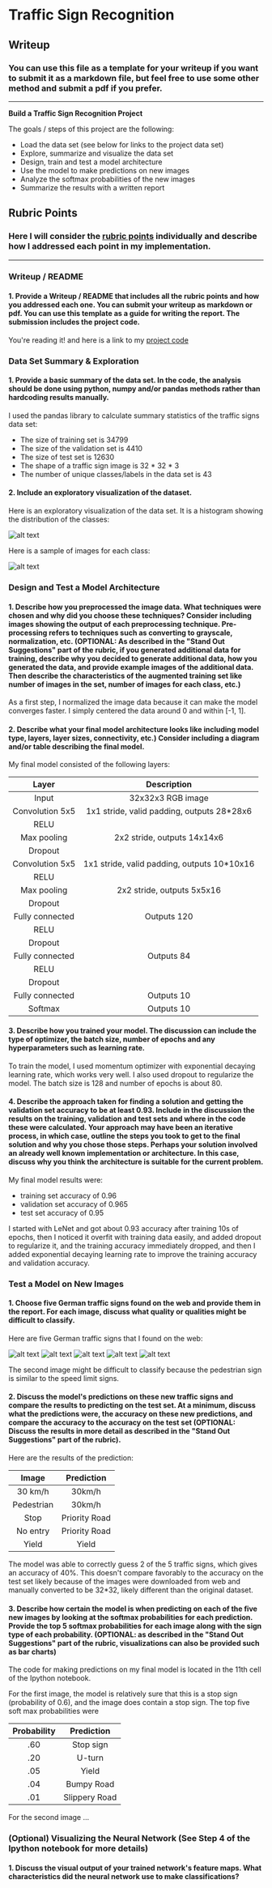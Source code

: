 # **Traffic Sign Recognition** 

## Writeup

### You can use this file as a template for your writeup if you want to submit it as a markdown file, but feel free to use some other method and submit a pdf if you prefer.

---

**Build a Traffic Sign Recognition Project**

The goals / steps of this project are the following:
* Load the data set (see below for links to the project data set)
* Explore, summarize and visualize the data set
* Design, train and test a model architecture
* Use the model to make predictions on new images
* Analyze the softmax probabilities of the new images
* Summarize the results with a written report


[//]: # (Image References)

[image1]: ./examples/visualization.jpg "Visualization"
[image2]: ./examples/grayscale.jpg "Grayscaling"
[image3]: ./examples/random_noise.jpg "Random Noise"
[image4]: ./examples/speed_limit_30_b.jpg "Traffic Sign 1"
[image5]: ./examples/pedestrian.jpg "Traffic Sign 2"
[image6]: ./examples/stop.jpg "Traffic Sign 3"
[image7]: ./examples/no_entry "Traffic Sign 4"
[image8]: ./examples/yield.jpg "Traffic Sign 5"
[image9]: ./examples/sun.jpg "Traffic Sign 6"
[image10]: ./examples/histogram.png "Histogram"
[image11]: ./examples/sample.png "Sample"

## Rubric Points
### Here I will consider the [rubric points](https://review.udacity.com/#!/rubrics/481/view) individually and describe how I addressed each point in my implementation.  

---
### Writeup / README

#### 1. Provide a Writeup / README that includes all the rubric points and how you addressed each one. You can submit your writeup as markdown or pdf. You can use this template as a guide for writing the report. The submission includes the project code.

You're reading it! and here is a link to my [project code](https://github.com/jay23jack/CarND-Traffic-Sign-Classifier-Project/blob/master/Traffic_Sign_Classifier.ipynb)

### Data Set Summary & Exploration

#### 1. Provide a basic summary of the data set. In the code, the analysis should be done using python, numpy and/or pandas methods rather than hardcoding results manually.

I used the pandas library to calculate summary statistics of the traffic
signs data set:

* The size of training set is 34799
* The size of the validation set is 4410
* The size of test set is 12630
* The shape of a traffic sign image is 32 * 32 * 3
* The number of unique classes/labels in the data set is 43

#### 2. Include an exploratory visualization of the dataset.

Here is an exploratory visualization of the data set. It is a histogram showing the distribution of the classes:

![alt text][image10]

Here is a sample of images for each class:

![alt text][image11]

### Design and Test a Model Architecture

#### 1. Describe how you preprocessed the image data. What techniques were chosen and why did you choose these techniques? Consider including images showing the output of each preprocessing technique. Pre-processing refers to techniques such as converting to grayscale, normalization, etc. (OPTIONAL: As described in the "Stand Out Suggestions" part of the rubric, if you generated additional data for training, describe why you decided to generate additional data, how you generated the data, and provide example images of the additional data. Then describe the characteristics of the augmented training set like number of images in the set, number of images for each class, etc.)

As a first step, I normalized the image data because it can make the model converges faster. I simply centered the data around 0 and within [-1, 1].

#### 2. Describe what your final model architecture looks like including model type, layers, layer sizes, connectivity, etc.) Consider including a diagram and/or table describing the final model.

My final model consisted of the following layers:

| Layer         		|     Description	        					| 
|:---------------------:|:---------------------------------------------:| 
| Input         		| 32x32x3 RGB image   							| 
| Convolution 5x5     	| 1x1 stride, valid padding, outputs 28*28x6 	|
| RELU					|												|
| Max pooling	      	| 2x2 stride,  outputs 14x14x6 				|
|	Dropout					|												|
| Convolution 5x5     	| 1x1 stride, valid padding, outputs 10*10x16 	|
| RELU					|												|
| Max pooling	      	| 2x2 stride,  outputs 5x5x16 				|
|	Dropout					|												|
| Fully connected		| Outputs 120     									|
| RELU					|												|
|	Dropout					|												|
| Fully connected		| Outputs 84     									|
| RELU					|												|
|	Dropout					|												|
| Fully connected		| Outputs 10     									|
| Softmax				| Outputs 10        									|


#### 3. Describe how you trained your model. The discussion can include the type of optimizer, the batch size, number of epochs and any hyperparameters such as learning rate.

To train the model, I used momentum optimizer with exponential decaying learning rate, which works very well.  I also used dropout to regularize the model.  The batch size is 128 and number of epochs is about 80.

#### 4. Describe the approach taken for finding a solution and getting the validation set accuracy to be at least 0.93. Include in the discussion the results on the training, validation and test sets and where in the code these were calculated. Your approach may have been an iterative process, in which case, outline the steps you took to get to the final solution and why you chose those steps. Perhaps your solution involved an already well known implementation or architecture. In this case, discuss why you think the architecture is suitable for the current problem.

My final model results were:
* training set accuracy of 0.96
* validation set accuracy of 0.965
* test set accuracy of 0.95

I started with LeNet and got about 0.93 accuracy after training 10s of epochs, then I noticed it overfit with training data easily, and added dropout to regularize it, and the training accuracy immediately dropped, and then I added exponential decaying learning rate to improve the training accuracy and validation accuracy.
 

### Test a Model on New Images

#### 1. Choose five German traffic signs found on the web and provide them in the report. For each image, discuss what quality or qualities might be difficult to classify.

Here are five German traffic signs that I found on the web:

![alt text][image4] ![alt text][image5] ![alt text][image6] 
![alt text][image7] ![alt text][image8]

The second image might be difficult to classify because the pedestrian sign is similar to the speed limit signs.

#### 2. Discuss the model's predictions on these new traffic signs and compare the results to predicting on the test set. At a minimum, discuss what the predictions were, the accuracy on these new predictions, and compare the accuracy to the accuracy on the test set (OPTIONAL: Discuss the results in more detail as described in the "Stand Out Suggestions" part of the rubric).

Here are the results of the prediction:

| Image			        |     Prediction	        					| 
|:---------------------:|:---------------------------------------------:| 
| 30 km/h      		| 30km/h  									| 
| Pedestrian     			| 30km/h 										|
| Stop					| Priority Road											|
| No entry	      		| Priority Road					 				|
| Yield			| Yield  							|


The model was able to correctly guess 2 of the 5 traffic signs, which gives an accuracy of 40%. This doesn't compare favorably to the accuracy on the test set likely because of the images were downloaded from web and manually converted to be 32*32, likely different than the original dataset.

#### 3. Describe how certain the model is when predicting on each of the five new images by looking at the softmax probabilities for each prediction. Provide the top 5 softmax probabilities for each image along with the sign type of each probability. (OPTIONAL: as described in the "Stand Out Suggestions" part of the rubric, visualizations can also be provided such as bar charts)

The code for making predictions on my final model is located in the 11th cell of the Ipython notebook.

For the first image, the model is relatively sure that this is a stop sign (probability of 0.6), and the image does contain a stop sign. The top five soft max probabilities were

| Probability         	|     Prediction	        					| 
|:---------------------:|:---------------------------------------------:| 
| .60         			| Stop sign   									| 
| .20     				| U-turn 										|
| .05					| Yield											|
| .04	      			| Bumpy Road					 				|
| .01				    | Slippery Road      							|


For the second image ... 

### (Optional) Visualizing the Neural Network (See Step 4 of the Ipython notebook for more details)
#### 1. Discuss the visual output of your trained network's feature maps. What characteristics did the neural network use to make classifications?


